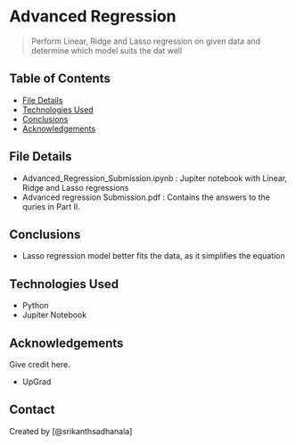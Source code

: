 # Advanced Regression
> Perform Linear, Ridge and Lasso regression on given data and determine which model suits the dat well


## Table of Contents
* [File Details](#file-details)
* [Technologies Used](#technologies-used)
* [Conclusions](#conclusions)
* [Acknowledgements](#acknowledgements)

<!-- You can include any other section that is pertinent to your problem -->

## File Details
- Advanced_Regression_Submission.ipynb : Jupiter notebook with Linear, Ridge and Lasso regressions
- Advanced regression Submission.pdf : Contains the answers to the quries in Part II.

<!-- You don't have to answer all the questions - just the ones relevant to your project. -->

## Conclusions
- Lasso regression model better fits the data, as it simplifies the equation

<!-- You don't have to answer all the questions - just the ones relevant to your project. -->


## Technologies Used
- Python
- Jupiter Notebook
<!-- As the libraries versions keep on changing, it is recommended to mention the version of library used in this project -->

## Acknowledgements
Give credit here.
- UpGrad


## Contact
Created by [@srikanthsadhanala]


<!-- Optional -->
<!-- ## License -->
<!-- This project is open source and available under the [... License](). -->

<!-- You don't have to include all sections - just the one's relevant to your project -->